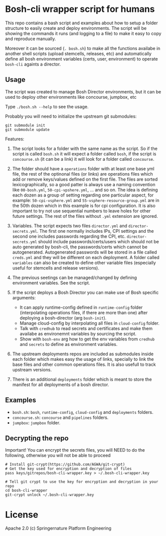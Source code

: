 # Bosh-cli wrapper script for humans

This repo contains a bash script and examples about how to setup a folder structure to easily create and deploy environments.
The script will be showing the commands it runs (and logging to a file) to make it easy to copy and reproduce manually.

Moreover it can be sourced (`. bosh.sh`) to make all the functions availabe in another shell scripts (upload stemcells, releases, etc)
and automatically define all bosh environment variables (certs, user, environment) to operate `bosh-cli` againts a director. 


## Usage

The script was created to manage Bosh Director environments, but it can be used to deploy other environments like concourse, jumpbox, etc

Type `./bosh.sh --help` to see the usage.

Probably you will need to initialize the upstream git submodules:

```
git submodule init
git submodule update
```


Features:

1. The script looks for a folder with the same name as the script. So if the script is called `bosh.sh` it will expect a folder called `bosh`,
   if the script is `concourse.sh` (it can be a link) it will look for a folder called `concourse`.

2. The folder should have a `operations` folder with at least one base yml file, the rest of the optinonal files (or links) are operations files
   which add or remove keys/values defined on the first file. The files are sorted lexicographically, so a good patter is always use a naming
   convention like `00-bosh.yml`, `50-cpi-vpshere.yml`, ... and so on. The idea is defining each dozen as a group of setting regarding one
   particular aspect, for example: `50-cpi-vsphere.yml` and `55-vsphere-resource-group.yml` are in the 50th dozen which in this example is
   for cpi configuration. It is also important to try not use sequential numbers to leave holes for other future settings. The rest of the
   files without `.yml` extension are ignored.

3. Variables. The script expects two files `director.yml` and `director-secrets.yml`. The first one normally includes IPs, CPI settings
   and the second one includes passwords regarding the CPI, etc. `director-secrets.yml` should include passwords/certs/users which should
   not be auto generated by bosh-cli, the passwords/certs which cannot be autogenerated. Autogenerated passwords will be stored in a file 
   called `creds.yml` and they will be different on each deployment. A folder called `variables` can also be created to define other variable
   files (especially useful for stemcells and release versions).

4. The previous seetings can be managed/changed by defining environment variables. See the script.

5. If the script deploys a Bosh Director you can make use of Bosh specific arguments:

   * It can apply runtime-config defined in `runtime-config` folder (interpolating operations files, if there are more than one) after
      deploying a bosh-director (arg `bosh-init`).
   * Manage cloud-config by interpolating all files in `cloud-config` folder.
   * Talk with `credhub` to read secrets and certificates and make them availabe as environemnt variables by sourcing the script.
   * Show with `bosh-env` arg how to get the env variables from `credhub` and `secrets` to define as environment variables.

6. The upstream deployments repos are included as submodules inside each folder which makes easy the usage of links, specially to
   link the base files and other common operations files. It is also usefull to track upstream versions.

7. There is an additional `deployments` folder which is meant to store the manifest for all deployments of a bosh director. 


## Examples

* `bosh.sh`: `bosh`, `runtime-config`, `cloud-config` and `deployments` folders.
* `concourse.sh`: `concourse` and `pipelines` folders.
* `jumpbox`: `jumpbox` folder.


## Decrypting the repo

Important! You can encrypt the secrets files, you will NEED to do the following, otherwise you will not be able to proceed

    # Install git-crypt(https://github.com/AGWA/git-crypt)
    # Get the key used for encryption and decryption of files
    pass keys/gitrepos/bosh-cli-wrapper.key > ~/.bosh-cli-wrapper.key

    # Tell git crypt to use the key for encryption and decryption in your repo
    cd bosh-cli-wrapper
    git-crypt unlock ~/.bosh-cli-wrapper.key


# License

Apache 2.0  (c) Springernature Platform Engineering

